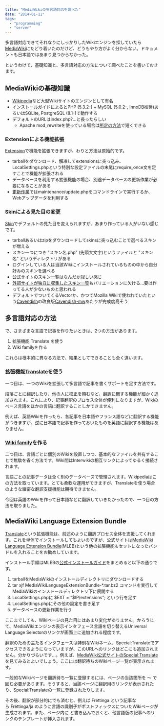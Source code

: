 ```yaml
---
title: "MediaWikiの多言語対応を調べた"
date: "2014-01-11"
tags: 
  - "programming"
  - "server"
---
```


多言語対応できてそれなりにしっかりしたWikiエンジンを探していたら[MediaWiki](http://www.mediawiki.org/wiki/MediaWiki)にたどり着いたのだけど、どうもやり方がよく分からない。ドキュメントも日本語ではあまり見つからなかった。

というわけで、基礎知識と、多言語対応の方法について調べたことを書いておきます。

## MediaWikiの基礎知識

- [Wikipedia](http://ja.wikipedia.org/)など大型Wikiサイトのエンジンとして有名
- [インストールガイド](http://www.mediawiki.org/wiki/Manual:Installation_guide/ja#.E3.82.AF.E3.82.A4.E3.83.83.E3.82.AF.E3.82.A4.E3.83.B3.E3.82.B9.E3.83.88.E3.83.BC.E3.83.AB.E3.82.AC.E3.82.A4.E3.83.89)によるとPHP (5.3.2-) + MySQL (5.0.2-, InnoDB推奨)あるいはSQLite, PostgreSQL (8.1-)で動作する
- デフォルトのURLはindex.php?…と長ったらしい
    - Apache mod\_rewriteを使っている場合は[所定の方法](http://www.mediawiki.org/wiki/Manual:Short_URL/ja)で短くできる

### Extensionによる機能拡張

[Extension](http://www.mediawiki.org/wiki/Manual:Extensions/ja)で機能を拡張できますが、わりと方法は原始的です。

- tarballをダウンロード、解凍してextensionsに突っ込み、LocalSettings.phpという特別な設定ファイルの末尾にrequire\_once文を足すことで機能が拡張される
- データベースを利用する拡張機能の場合、別途データベースの更新作業が必要になることがある
- [更新作業](http://www.mediawiki.org/wiki/Manual:Upgrading/ja#.E6.9B.B4.E6.96.B0.E3.82.B9.E3.82.AF.E3.83.AA.E3.83.97.E3.83.88.E3.82.92.E5.AE.9F.E8.A1.8C)ではmaintenance/update.phpをコマンドラインで実行するか、Webアップデータを利用する

### Skinによる見た目の変更

[Skin](http://www.mediawiki.org/wiki/Manual:Skin_configuration/ja)でデフォルトの見た目を変えられますが、あまり作っている人がいない感じです。

- tarballあるいはzipをダウンロードしてskinsに突っ込むことで選べるスキンが増える
- スキン一つにつき "スキン名.php" (先頭大文字)というファイルと "スキン名" というディレクトリがある
- ログインしている人は当該Wikiにインストールされているものの中から自分好みのスキンを選べる
- [公式サイトのスキン一覧](http://www.mediawiki.org/wiki/Category:All_skins)はなんだか寂しい感じ
- [外部サイトが独自に収集したスキン一覧](https://wikiapiary.com/wiki/Skin:Main_Page)もバリエーションに欠ける…要は作ってる人が少ないものと思われる
- デフォルトでついてくるVectorか、かつてMozilla Wikiで使われていたという[Cavendish](http://www.mediawiki.org/wiki/Skin:Cavendish)の改良版[Cavendish-mw](http://sourceforge.net/projects/cavendishmw/ "Cavendish-MW | Free software downloads at SourceForge.net")あたりが完成度高そう

## 多言語対応の方法

で、さまざまな言語で記事を作りたいときは、2つの方法があります。

1. 拡張機能 Translate を使う
2. Wiki familyを作る

これらは根本的に異なる方法で、結果としてできることも全く違います。

### 拡張機能[Translate](http://www.mediawiki.org/wiki/Extension:Translate/ja)を使う

一つ目は、一つのWikiを拡張して多言語で記事を書くサポートを足す方法です。

段落ごとに翻訳したり、他の人に校正を頼むなど、翻訳に関する機能が細かく追加されます。これにより、記事翻訳のプロセス全体が便利になりますが、Wikiのベース言語をほかの言語に翻訳することしかできません。

例えば、英語Wikiを作ったら、各記事を日本語やフランス語などに翻訳する機能がつきますが、逆に日本語で記事を作っておいたものを英語に翻訳する機能はありません。

### [Wiki family](http://www.mediawiki.org/wiki/Manual:Wiki_family/ja)を作る

二つ目は、言語ごとに個別のWikiを設置しつつ、基本的なファイルを共有することで無駄を省く方法です。Wiki間はInterwikiの相互リンクによってゆるく接続されます。

言語ごとの記事データは全く別のデータベースで管理されます。Wikipediaはこの方法を取っています。とても柔軟な運用ができますが、Translateを使う場合のような緻密な翻訳支援機能は期待できません。

今回は英語のWikiを作って日本語などに翻訳していきたかったので、一つ目の方法を取りました。

## MediaWiki Language Extension Bundle

[Translate](http://www.mediawiki.org/wiki/Extension:Translate)という拡張機能は、前述のように翻訳プロセス全体を支援してくれます。これを単体でインストールしてもよいのですが、公式サイトは[MediaWiki Language Extension Bundle](http://www.mediawiki.org/wiki/MediaWiki_Language_Extension_Bundle)(MLEB)という他の拡張機能もセットになったバンドルを入れることをお勧めしています。

インストール手順はMLEBの[公式インストールガイド](http://www.mediawiki.org/wiki/MLEB#Installation)をまとめると以下の通りです。

1. tarballをMediaWikiのインストールディレクトリにダウンロードする
2. tar xjf MediaWikiLanguageExtensionBundle-\*.tar.bz2 コマンドを実行してMediaWikiのインストールディレクトリ下に展開する
3. LocalSettings.phpに $EXT = "$IP/extensions"; という行を足す
4. LocalSettings.phpにその他の設定を書き足す
5. データベースの更新作業を行う

ここまでしても、Wikiページの見た目にはあまり変化がありません。かろうじて、MediaWikiエンジンの表示インタフェース言語を切り替えるUniversal Language Selectorのリンクが画面上に追加される程度です。

翻訳のための主たるインタフェースは特別なWikiネーム、Special:Translateでアクセスできるようになっていますが、このURLへのリンクはどこにも追加されません。分かりづらいです…。例えば、[MediaWiki公式サイトのSpecial:Translate](http://www.mediawiki.org/wiki/Special:Translate?language=ja)を見てみるとよいでしょう。ここには翻訳待ちのWikiページ一覧が表示されます。

一般的なWikiページを翻訳待ち一覧に登録するには、ページの当該箇所を <translate>～</translate> で囲む必要があります。そうすると、当該ページに翻訳用のリンクが表示されたり、Special:Translateの一覧に登録されたりします。

その後、翻訳が部分的にでも済むと、例えば Fréttinga という記事なら Fréttinga/ja のように言語の識別子がポストフィックスについたWikiページが生成されます。また、ページ内に <languages /> と書き込んでおくと、他言語版の記事へのリンクのテンプレートが挿入されます。
